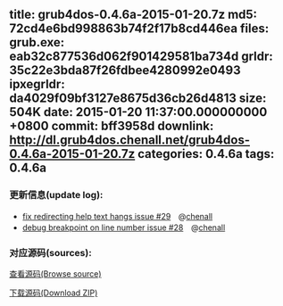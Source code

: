 title: grub4dos-0.4.6a-2015-01-20.7z
md5: 72cd4e6bd998863b74f2f17b8cd446ea
files:
  grub.exe: eab32c877536d062f901429581ba734d
  grldr: 35c22e3bda87f26fdbee4280992e0493
  ipxegrldr: da4029f09bf3127e8675d36cb26d4813
size: 504K
date: 2015-01-20 11:37:00.000000000 +0800
commit: bff3958d
downlink: http://dl.grub4dos.chenall.net/grub4dos-0.4.6a-2015-01-20.7z
categories: 0.4.6a
tags: 0.4.6a
---


### 更新信息(update log):
  * [fix redirecting help text hangs issue #29](https://github.com/chenall/grub4dos/commit/c7f4a0a863363e3bee779df4e5df37241426cc4e)　@[chenall](https://github.com/chenall)
  * [debug breakpoint on line number issue #28](https://github.com/chenall/grub4dos/commit/bff3958d54519bd8f3b90d5d9767ae5bf2e8edf9)　@[chenall](https://github.com/chenall)

### 对应源码(sources):
  [查看源码(Browse source)](https://github.com/chenall/grub4dos/tree/bff3958d54519bd8f3b90d5d9767ae5bf2e8edf9)

  [下载源码(Download ZIP)](https://github.com/chenall/grub4dos/archive/bff3958d54519bd8f3b90d5d9767ae5bf2e8edf9.zip)
